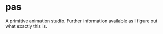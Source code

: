 # pas
A primitive animation studio. Further information available as I figure out what exactly this is.
